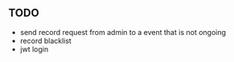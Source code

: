 ## TODO
- send record request from admin to a event that is not ongoing
- record blacklist
- jwt login